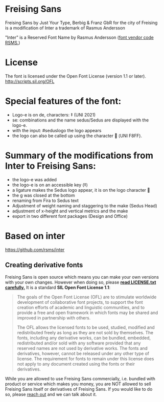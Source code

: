 # Freising Sans
Freising Sans by Just Your Type, Berbig & Franz GbR for the city of Freising is a modification of Inter a trademark of Rasmus Andersson

"Inter" is a Reserved Font Name by Rasmus Andersson
([font vendor code RSMS.](https://learn.microsoft.com/en-us/typography/vendors/#r))

# License
The font is licensed under the Open Font License (version 1.1 or later).
http://scripts.sil.org/OFL

# Special features of the font:
- Logo-e is on de, characters: ‡ (UNI 2021)
- se: combinations and the name sedus/Sedus are displayed with the logo-e.
- with the input: #seduslogo the logo appears
- the logo can also be called up using the character  (UNI F8FF).

# Summary of the modifications from Inter to Freising Sans:
- the logo-e was added
- the logo-e is on an accessible key (‡)
- a ligature makes the Sedus logo appear, it is on the logo character 
- the g was closed at the bottom
- renaming from Fira to Sedus text
- Adjustment of weight naming and staggering to the make (Sedus Head)
- adjustment of x-height and vertical metrics and the make
- export in two different font packages (Design and Office)

# Based on inter
https://github.com/rsms/inter

## Creating derivative fonts

Freising Sans is open source which means you can make your own versions with your own changes.
However when doing so, please [**read LICENSE.txt carefully.**](LICENSE.txt) It is a standard **SIL Open Font License 1.1**:

> The goals of the Open Font License (OFL) are to stimulate worldwide
> development of collaborative font projects, to support the font creation
> efforts of academic and linguistic communities, and to provide a free and
> open framework in which fonts may be shared and improved in partnership
> with others.
>
> The OFL allows the licensed fonts to be used, studied, modified and
> redistributed freely as long as they are not sold by themselves. The
> fonts, including any derivative works, can be bundled, embedded,
> redistributed and/or sold with any software provided that any reserved
> names are not used by derivative works. The fonts and derivatives,
> however, cannot be released under any other type of license. The
> requirement for fonts to remain under this license does not apply
> to any document created using the fonts or their derivatives.

While you are allowed to use Freising Sans commercially, i.e. bundled with product or service which makes you money, you are NOT allowed to sell Freising Sans itself or derivatives of Freising Sans. If you would like to do so, please [reach out](https://github.com/justyourtype) and we can talk about it.
